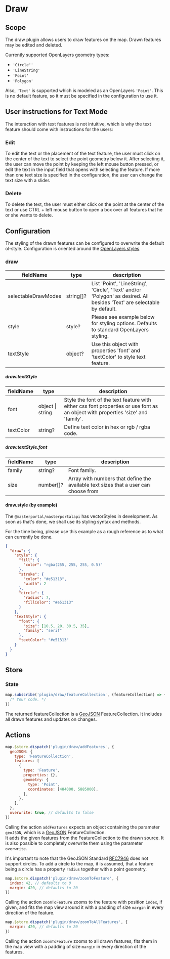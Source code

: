 # Draw

## Scope

The draw plugin allows users to draw features on the map. Drawn features may be edited and deleted.

Currently supported OpenLayers geometry types:

- `'Circle''`
- `'LineString'`
- `'Point'`
- `'Polygon'`

Also, `'Text'` is supported which is modeled as an OpenLayers `'Point'`. This is no default feature, so it must be specified in the configuration to use it.

## User instructions for Text Mode

The interaction with text features is not intuitive, which is why the text feature should come with instructions for the users:

### Edit

To edit the text or the placement of the text feature, the user must click on the center of the text to select the point geometry below it. After selecting it, the user can move the point by keeping the left mouse button pressed, or edit the text in the input field that opens with selecting the feature. If more than one text size is specified in the configuration, the user can change the text size with a slider.

### Delete

To delete the text, the user must either click on the point at the center of the text or use CTRL + left mouse button to open a box over all features that he or she wants to delete.

## Configuration

The styling of the drawn features can be configured to overwrite the default ol-style. Configuration is oriented around the [OpenLayers styles](https://openlayers.org/en/latest/apidoc/module-ol_style_Style.html#~StyleLike).

### draw

| fieldName | type | description |
| ------------------- | -------- | ---------------------------------------------------------------------------- |
| selectableDrawModes | string[]? | List 'Point', 'LineString', 'Circle', 'Text' and/or 'Polygon' as desired. All besides 'Text' are selectable by default. |
| style | style? | Please see example below for styling options. Defaults to standard OpenLayers styling. |
| textStyle | object? | Use this object with properties 'font' and 'textColor' to style text feature. |

##### draw.textStyle

| fieldName | type | description |
| --------- | ---------------- | ------------------------------------------------------------------------------------------------------------------------------- |
| font | object \| string | Style the font of the text feature with either css font properties or use font as an object with properties 'size' and 'family'. |
| textColor | string? | Define text color in hex or rgb / rgba code. |

##### draw.textStyle.font

| fieldName | type | description |
| --------- | -------- | ----------------------------------------------------------------------------------- |
| family | string? | Font family. |
| size | number[]? | Array with numbers that define the available text sizes that a user can choose from |

#### draw.style (by example)

The `@masterportal/masterportalapi` has vectorStyles in development. As soon as that's done, we shall use its styling syntax and methods.

For the time being, please use this example as a rough reference as to what can currently be done.

```json
{
  "draw": {
    "style": {
      "fill": {
        "color": "rgba(255, 255, 255, 0.5)"
      },
      "stroke": {
        "color": "#e51313",
        "width": 2
      },
      "circle": {
        "radius": 7,
        "fillColor": "#e51313"
      }
    },
    "textStyle": {
      "font": {
        "size": [10.5, 20, 30.5, 35],
        "family": "serif"
      },
      "textColor": "#e51313"
    }
  }
}
```

## Store

### State

```js
map.subscribe('plugin/draw/featureCollection', (featureCollection) => {
  /* Your code. */
})
```

The returned featureCollection is a [GeoJSON](https://geojson.org/) FeatureCollection. It includes all drawn features and updates on changes.

## Actions

```js
map.$store.dispatch('plugin/draw/addFeatures', {
  geoJSON: {
    type: 'FeatureCollection',
    features: [
      {
        type: 'Feature',
        properties: {},
        geometry: {
          type: 'Point',
          coordinates: [484000, 5885000],
        },
      },
    ],
  },
  overwrite: true, // defaults to false
})
```

Calling the action `addFeatures` expects an object containing the parameter `geoJSON`, which is a [GeoJSON](https://geojson.org/) FeatureCollection.  
It adds the given features from the FeatureCollection to the drawn source. It is also possible to completely overwrite them using the parameter `overwrite`.

It's important to note that the GeoJSON Standard [RFC7946](https://www.rfc-editor.org/rfc/rfc7946) does not support circles.
To add a circle to the map, it is assumed, that a feature being a circle has a property `radius` together with a point geometry.

```js
map.$store.dispatch('plugin/draw/zoomToFeature', {
  index: 42, // defaults to 0
  margin: 420, // defaults to 20
})
```

Calling the action `zoomToFeature` zooms to the feature with position `index`, if given, and fits the map view around it with a padding of size `margin` in every direction of the feature.

```js
map.$store.dispatch('plugin/draw/zoomToAllFeatures', {
  margin: 420, // defaults to 20
})
```

Calling the action `zoomToFeature` zooms to all drawn features, fits them in the map view with a padding of size `margin` in every direction of the features.
